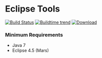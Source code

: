 Eclipse Tools
======================

[![Build Status](https://travis-ci.org/ugrave/com.github.ugrave.tools.svg?branch=master)](https://travis-ci.org/ugrave/com.github.ugrave.tools) [![Buildtime trend](https://buildtimetrend.herokuapp.com/badge/ugrave/com.github.ugrave.tools/latest)](https://buildtimetrend.herokuapp.com/dashboard/ugrave/com.github.ugrave.tools/) [![Download](https://api.bintray.com/packages/ugrave/com.github.ugrave/com.github.ugrave.tools/images/download.svg)](https://bintray.com/ugrave/com.github.ugrave/com.github.ugrave.tools/_latestVersion)

### Minimum Requirements

- Java 7
- Eclipse 4.5 (Mars)
